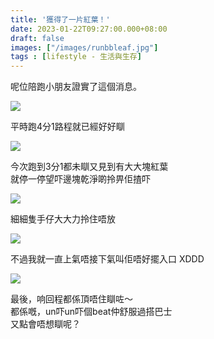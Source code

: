 ```yaml
---
title: '獲得了一片紅葉！'
date: 2023-01-22T09:27:00.000+08:00
draft: false
images: ["/images/runbbleaf.jpg"]
tags : [lifestyle - 生活與生存]
---
```


呢位陪跑小朋友證實了這個消息。

![](/images/runbbleaf1.jpg)
  
平時跑4分1路程就已經好好瞓  
  
![](/images/runbbleaf.jpg)
  
今次跑到3分1都未瞓又見到有大大塊紅葉  
就停一停望吓邊塊乾淨啲拎畀佢揸吓  
  
![](/images/runbbleaf2.jpg)

細細隻手仔大大力拎住唔放    
  
![](/images/runbbleaf3.jpg)
  
不過我就一直上氣唔接下氣叫佢唔好擺入口 XDDD    
  
![](/images/runbbleaf4.jpg)

最後，响回程都係頂唔住瞓咗～    
都係嘅，un吓un吓個beat仲舒服過搭巴士  
又點會唔想瞓呢？  

